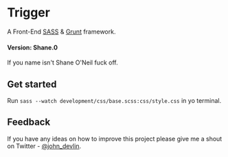 # Trigger

A Front-End [SASS](http://sass-lang.com/) & [Grunt](http://gruntjs.com/) framework. 

#### Version: Shane.0

If you name isn't Shane O'Neil fuck off.

## Get started

Run `sass --watch development/css/base.scss:css/style.css` in yo terminal. 




## Feedback

If you have any ideas on how to improve this project please give me a shout on Twitter - [@john_devlin](https://twitter.com/john_devlin).




